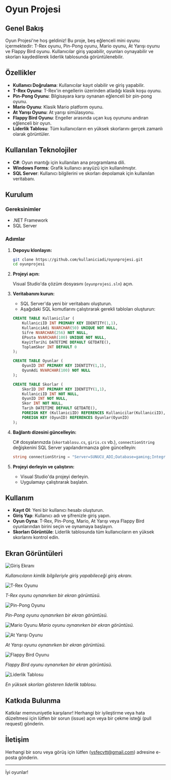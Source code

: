 # Oyun Projesi

## Genel Bakış

Oyun Projesi'ne hoş geldiniz! Bu proje, beş eğlenceli mini oyunu içermektedir: T-Rex oyunu, Pin-Pong oyunu, Mario oyunu, At Yarışı oyunu ve Flappy Bird oyunu. Kullanıcılar giriş yapabilir, oyunları oynayabilir ve skorları kaydedilerek liderlik tablosunda görüntülenebilir.

## Özellikler

- **Kullanıcı Doğrulama**: Kullanıcılar kayıt olabilir ve giriş yapabilir.
- **T-Rex Oyunu**: T-Rex'in engellerin üzerinden atladığı klasik koşu oyunu.
- **Pin-Pong Oyunu**: Bilgisayara karşı oynanan eğlenceli bir pin-pong oyunu.
- **Mario Oyunu**: Klasik Mario platform oyunu.
- **At Yarışı Oyunu**: At yarışı simülasyonu.
- **Flappy Bird Oyunu**: Engeller arasında uçan kuş oyununu andıran eğlenceli bir oyun.
- **Liderlik Tablosu**: Tüm kullanıcıların en yüksek skorlarını gerçek zamanlı olarak görüntüler.

## Kullanılan Teknolojiler

- **C#**: Oyun mantığı için kullanılan ana programlama dili.
- **Windows Forms**: Grafik kullanıcı arayüzü için kullanılmıştır.
- **SQL Server**: Kullanıcı bilgilerini ve skorları depolamak için kullanılan veritabanı.

## Kurulum

### Gereksinimler

- .NET Framework
- SQL Server

### Adımlar

1. **Depoyu klonlayın:**

    ```sh
    git clone https://github.com/kullaniciadi/oyunprojesi.git
    cd oyunprojesi
    ```

2. **Projeyi açın:**

    Visual Studio'da çözüm dosyasını (`oyunprojesi.sln`) açın.

3. **Veritabanını kurun:**

    - SQL Server'da yeni bir veritabanı oluşturun.
    - Aşağıdaki SQL komutlarını çalıştırarak gerekli tabloları oluşturun:

    ```sql
    CREATE TABLE Kullanicilar (
        KullaniciID INT PRIMARY KEY IDENTITY(1,1),
        KullaniciAdi NVARCHAR(50) UNIQUE NOT NULL,
        Sifre NVARCHAR(256) NOT NULL,
        EPosta NVARCHAR(100) UNIQUE NOT NULL,
        KayitTarihi DATETIME DEFAULT GETDATE(),
        ToplamSkor INT DEFAULT 0
    );

    CREATE TABLE Oyunlar (
        OyunID INT PRIMARY KEY IDENTITY(1,1),
        OyunAdi NVARCHAR(100) NOT NULL
    );

    CREATE TABLE Skorlar (
        SkorID INT PRIMARY KEY IDENTITY(1,1),
        KullaniciID INT NOT NULL,
        OyunID INT NOT NULL,
        Skor INT NOT NULL,
        Tarih DATETIME DEFAULT GETDATE(),
        FOREIGN KEY (KullaniciID) REFERENCES Kullanicilar(KullaniciID),
        FOREIGN KEY (OyunID) REFERENCES Oyunlar(OyunID)
    );
    ```

4. **Bağlantı dizesini güncelleyin:**

    C# dosyalarınızda (`skortablosu.cs`, `giris.cs` vb.), `connectionString` değişkenini SQL Server yapılandırmanıza göre güncelleyin:

    ```csharp
    string connectionString = "Server=SUNUCU_ADI;Database=gaming;Integrated Security=True;";
    ```

5. **Projeyi derleyin ve çalıştırın:**

    - Visual Studio'da projeyi derleyin.
    - Uygulamayı çalıştırarak başlatın.

## Kullanım

- **Kayıt Ol**: Yeni bir kullanıcı hesabı oluşturun.
- **Giriş Yap**: Kullanıcı adı ve şifrenizle giriş yapın.
- **Oyun Oyna**: T-Rex, Pin-Pong, Mario, At Yarışı veya Flappy Bird oyunlarından birini seçin ve oynamaya başlayın.
- **Skorları Görüntüle**: Liderlik tablosunda tüm kullanıcıların en yüksek skorlarını kontrol edin.

## Ekran Görüntüleri

![Giriş Ekranı](gameproject/gameproject/Resources/giris.jpg)

*Kullanıcıların kimlik bilgileriyle giriş yapabileceği giriş ekranı.*

![T-Rex Oyunu](gameproject/gameproject/Resources/trex.jpg)

*T-Rex oyunu oynanırken bir ekran görüntüsü.*

![Pin-Pong Oyunu](gameproject/gameproject/Resources/pinpon.jpg)

*Pin-Pong oyunu oynanırken bir ekran görüntüsü.*

![Mario Oyunu](gameproject/gameproject/Resources/mario.jpg)
*Mario oyunu oynanırken bir ekran görüntüsü.*

![At Yarışı Oyunu](gameproject/gameproject/Resources/at.jpg)

*At Yarışı oyunu oynanırken bir ekran görüntüsü.*

![Flappy Bird Oyunu](gameproject/gameproject/Resources/flappy.jpg)

*Flappy Bird oyunu oynanırken bir ekran görüntüsü.*

![Liderlik Tablosu](gameproject/gameproject/Resources/skortablosu.jpg)

*En yüksek skorları gösteren liderlik tablosu.*

## Katkıda Bulunma

Katkılar memnuniyetle karşılanır! Herhangi bir iyileştirme veya hata düzeltmesi için lütfen bir sorun (issue) açın veya bir çekme isteği (pull request) gönderin.

## İletişim

Herhangi bir soru veya görüş için lütfen (ysfecvtt@gmail.com) adresine e-posta gönderin.

---

İyi oyunlar!
